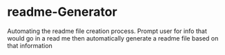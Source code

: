 # readme-Generator
Automating the readme file creation process. Prompt user for info that would go in a read me then automatically generate a readme file based on that information
